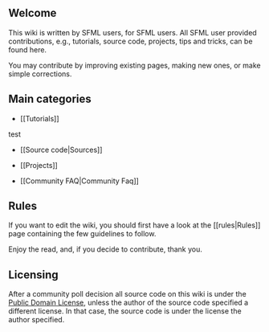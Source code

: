 ## Welcome

This wiki is written by SFML users, for SFML users. All SFML user provided contributions, e.g., tutorials, source code, projects, tips and tricks, can be found here.

You may contribute by improving existing pages, making new ones, or make simple corrections.

## Main categories

* [[Tutorials]]

test

* [[Source code|Sources]]

* [[Projects]]

* [[Community FAQ|Community Faq]]

## Rules

If you want to edit the wiki, you should first have a look at the [[rules|Rules]] page containing the few guidelines to follow.

Enjoy the read, and, if you decide to contribute, thank you.
## Licensing

After a community poll decision all source code on this wiki is under the [Public Domain License](https://en.wikipedia.org/wiki/Public_domain_software), unless the author of the source code specified a different license. In that case, the source code is under the license the author specified.